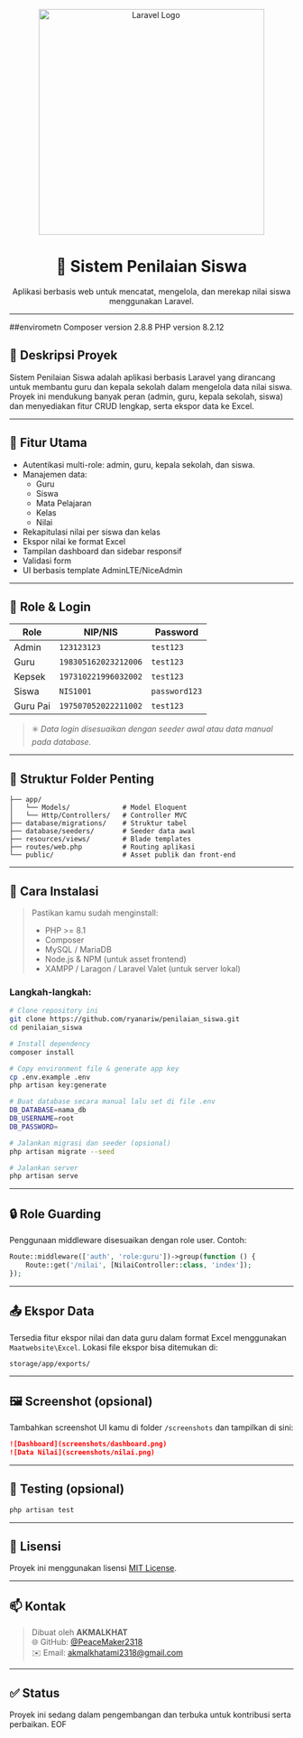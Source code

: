 
<p align="center">
  <img src="https://raw.githubusercontent.com/laravel/art/master/logo-lockup/5%20SVG/2%20CMYK/1%20Full%20Color/laravel-logolockup-cmyk-red.svg" width="400" alt="Laravel Logo">
</p>

<h1 align="center">📘 Sistem Penilaian Siswa</h1>
<p align="center">Aplikasi berbasis web untuk mencatat, mengelola, dan merekap nilai siswa menggunakan Laravel.</p>

---

##envirometn
Composer version 2.8.8
PHP version 8.2.12


## 🧾 Deskripsi Proyek

Sistem Penilaian Siswa adalah aplikasi berbasis Laravel yang dirancang untuk membantu guru dan kepala sekolah dalam mengelola data nilai siswa. Proyek ini mendukung banyak peran (admin, guru, kepala sekolah, siswa) dan menyediakan fitur CRUD lengkap, serta ekspor data ke Excel.

---

## 📌 Fitur Utama

- Autentikasi multi-role: admin, guru, kepala sekolah, dan siswa.
- Manajemen data:
  - Guru
  - Siswa
  - Mata Pelajaran
  - Kelas
  - Nilai
- Rekapitulasi nilai per siswa dan kelas
- Ekspor nilai ke format Excel
- Tampilan dashboard dan sidebar responsif
- Validasi form
- UI berbasis template AdminLTE/NiceAdmin

---

## 👤 Role & Login

| Role        | NIP/NIS                   | Password     |
|-------------|--------------------------|---------------|
| Admin       | `123123123`              | `test123`     |
| Guru        | `198305162023212006`     | `test123`     |
| Kepsek      | `197310221996032002`     | `test123`     |
| Siswa       | `NIS1001`                | `password123` |
| Guru Pai    | `197507052022211002`     | `test123`     |

> ✳️ *Data login disesuaikan dengan seeder awal atau data manual pada database.*

---

## 📂 Struktur Folder Penting

```plaintext
├── app/
│   └── Models/             # Model Eloquent
│   └── Http/Controllers/   # Controller MVC
├── database/migrations/    # Struktur tabel
├── database/seeders/       # Seeder data awal
├── resources/views/        # Blade templates
├── routes/web.php          # Routing aplikasi
└── public/                 # Asset publik dan front-end
```

---

## 🚀 Cara Instalasi

> Pastikan kamu sudah menginstall:
> - PHP >= 8.1
> - Composer
> - MySQL / MariaDB
> - Node.js & NPM (untuk asset frontend)
> - XAMPP / Laragon / Laravel Valet (untuk server lokal)

### Langkah-langkah:

```bash
# Clone repository ini
git clone https://github.com/ryanariw/penilaian_siswa.git
cd penilaian_siswa

# Install dependency
composer install

# Copy environment file & generate app key
cp .env.example .env
php artisan key:generate

# Buat database secara manual lalu set di file .env
DB_DATABASE=nama_db
DB_USERNAME=root
DB_PASSWORD=

# Jalankan migrasi dan seeder (opsional)
php artisan migrate --seed

# Jalankan server
php artisan serve
```

---

## 🔒 Role Guarding

Penggunaan middleware disesuaikan dengan role user. Contoh:

```php
Route::middleware(['auth', 'role:guru'])->group(function () {
    Route::get('/nilai', [NilaiController::class, 'index']);
});
```

---

## 📤 Ekspor Data

Tersedia fitur ekspor nilai dan data guru dalam format Excel menggunakan `Maatwebsite\Excel`. Lokasi file ekspor bisa ditemukan di:

```bash
storage/app/exports/
```

---

## 🖼️ Screenshot (opsional)

Tambahkan screenshot UI kamu di folder `/screenshots` dan tampilkan di sini:

```markdown
![Dashboard](screenshots/dashboard.png)
![Data Nilai](screenshots/nilai.png)
```

---

## 🧪 Testing (opsional)

```bash
php artisan test
```

---

## 📄 Lisensi

Proyek ini menggunakan lisensi [MIT License](https://opensource.org/licenses/MIT).

---

## 📫 Kontak

> Dibuat oleh **AKMALKHAT**  
> 🌐 GitHub: [@PeaceMaker2318](https://github.com/PeaceMaker2318)  
> ✉️ Email: akmalkhatami2318@gmail.com

---

## ✅ Status

Proyek ini sedang dalam pengembangan dan terbuka untuk kontribusi serta perbaikan.
EOF
